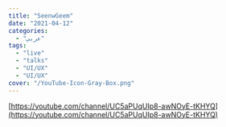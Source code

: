 ```yaml
---
title: "SeenwGeem"
date: "2021-04-12"
categories:
  - "عربي"
tags:
  - "live"
  - "talks"
  - "UI/UX"
  - "UI/UX"
cover: "/YouTube-Icon-Gray-Box.png"
---
```


[https://youtube.com/channel/UC5aPUqUIp8-awNOyE-tKHYQ](https://youtube.com/channel/UC5aPUqUIp8-awNOyE-tKHYQ)
